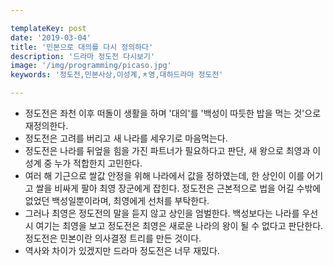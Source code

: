 ```yaml
---

templateKey: post
date: '2019-03-04'
title: '민본으로 대의를 다시 정의하다'
description: '드라마 정도전 다시보기'
image: '/img/programming/picaso.jpg'
keywords: '정도전,민본사상,이성계,ㅊ영,대하드라마 정도전'

---
```


- 정도전은 좌천 이후 떠돌이 생활을 하며 '대의'를 '백성이 따듯한 밥을 먹는 것'으로 재정의한다.
- 정도전은 고려를 버리고 새 나라를 세우기로 마음먹는다.
- 정도전은 나라를 뒤엎을 힘을 가진 파트너가 필요하다고 판단, 새 왕으로 최영과 이성계 중 누가 적합한지 고민한다.
- 여러 해 기근으로 쌀값 안정을 위해 나라에서 값을 정하였는데, 한 상인이 이를 어기고 쌀을 비싸게 팔아 최영 장군에게 잡힌다. 정도전은 근본적으로 법을 어길 수밖에 없었던 백성일뿐이라며, 최영에게 선처를 부탁한다. 
- 그러나 최영은 정도전의 말을 듣지 않고 상인을 엄벌한다. 백성보다는 나라를 우선시 여기는 최영을 보고 정도전은 최영은 새로운 나라의 왕이 될 수 없다고 판단한다. 정도전은 민본이란 의사결정 트리를 만든 것이다.
- 역사와 차이가 있겠지만 드라마 정도전은 너무 재밌다.
